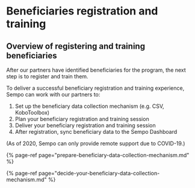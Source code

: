 # Beneficiaries registration and training

## Overview of registering and training beneficiaries

After our partners have identified beneficiaries for the program, the next step is to register and train them. 

To deliver a successful beneficiary registration and training experience, Sempo can  work with our partners to:

1. Set up the beneficiary data collection mechanism \(e.g. CSV, KoboToolbox\)
2. Plan your beneficiary registration and training session
3. Deliver your beneficiary registration and training session
4. After registration, sync beneficiary data to the Sempo Dashboard

\(As of 2020, Sempo can only provide remote support due to COVID-19.\)

{% page-ref page="prepare-beneficiary-data-collection-mechanism.md" %}

{% page-ref page="decide-your-beneficiary-data-collection-mechanism.md" %}



